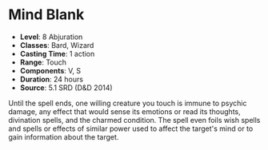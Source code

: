 # Mind Blank

- **Level**: 8 Abjuration
- **Classes**: Bard, Wizard
- **Casting Time**: 1 action
- **Range**: Touch
- **Components**: V, S
- **Duration**: 24 hours
- **Source**: 5.1 SRD (D&D 2014)

Until the spell ends, one willing creature you touch is immune to psychic damage, any effect that would sense its emotions or read its thoughts, divination spells, and the charmed condition. The spell even foils wish spells and spells or effects of similar power used to affect the target's mind or to gain information about the target.

